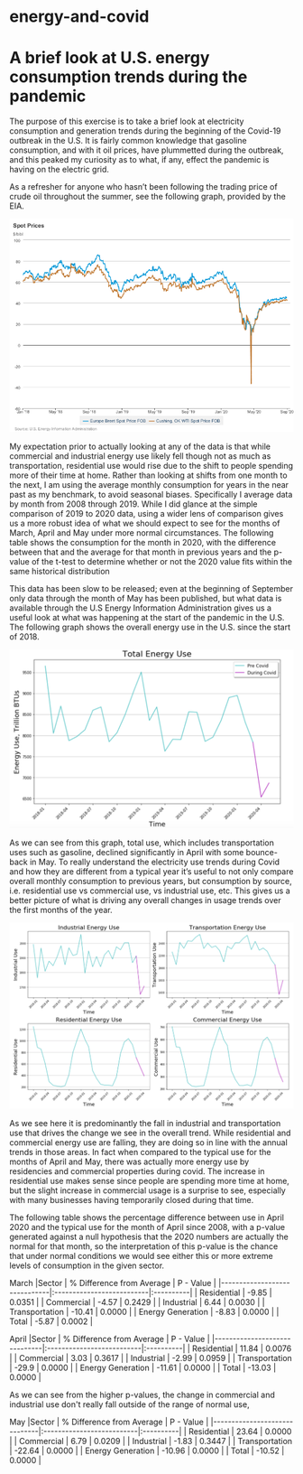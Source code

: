 # energy-and-covid
# A brief look at U.S. energy consumption trends during the pandemic

 
The purpose of this exercise is to take a brief look at electricity consumption and generation trends during the beginning of the Covid-19 outbreak in the U.S. It is fairly common knowledge that gasoline consumption, and with it oil prices, have plummetted during the outbreak, and this peaked my curiosity as to what, if any, effect the pandemic is having on the electric grid. 

As a refresher for anyone who hasn’t been following the trading price of crude oil throughout the summer, see the following graph, provided by the EIA.

![eia_graph](/images/daily_oil_prices_eia.png)

My expectation prior to actually looking at any of the data is that while commercial and industrial energy use likely fell though not as much as transportation, residential use would rise due to the shift to people spending more of their time at home. Rather than looking at shifts from one month to the next, I am using the average monthly consumption for years in the near past as my benchmark, to avoid seasonal biases. Specifically I average data by month from 2008 through 2019. While I did glance at the simple comparison of 2019 to 2020 data, using a wider lens of comparison gives us a more robust idea of what we should expect to see for the months of March, April and May under more normal circumstances. The following table shows the consumption for the month in 2020, with the difference between that and the average for that month in previous years and the p-value of the t-test to determine whether or not the 2020 value fits within the same historical distribution 

This data has been slow to be released; even at the beginning of September only data through the month of May has been published, but what data is available through the U.S Energy Information Administration gives us a useful look at what was happening at the start of the pandemic in the U.S. The following graph shows the overall energy use in the U.S. since the start of 2018. 

![total_use](/images/total_use_trend.png)

As we can see from this graph, total use, which includes transportation uses such as gasoline, declined significantly in April with some bounce-back in May. To really understand the electricity use trends during Covid and how they are different from a typical year it’s useful to not only compare overall monthly consumption to previous years, but consumption by source, i.e. residential use vs commercial use, vs industrial use, etc. This gives us a better picture of what is driving any overall changes in usage trends over the first months of the year.  

![breakdown_by_source](/images/sector_trends.png)

As we see here it is predominantly the fall in industrial and transportation use that drives the change we see in the overall trend. While residential and commercial energy use are falling, they are doing so in line with the annual trends in those areas. In fact when compared to the typical use for the months of April and May, there was actually more energy use by residencies and commercial properties during covid. The increase in residential use makes sense since people are spending more time at home, but the slight increase in commercial usage is a surprise to see, especially with many businesses having temporarily closed during that time. 

The following table shows the percentage difference between use in April 2020 and the typical use for the month of April since 2008, with a p-value generated against a null hypothesis that the 2020 numbers are actually the normal for that month, so the interpretation of this p-value is the chance that under normal conditions we would see either this or more extreme levels of consumption in the given sector.  


March
|Sector			               | % Difference from Average | P - Value |
|------------------------------|:--------------------------|:----------|
| Residential  	               | -9.85 		               | 0.0351    |
| Commercial	               | -4.57  		           | 0.2429    |
| Industrial	               | 6.44   		           | 0.0030    |
| Transportation               | -10.41  		           | 0.0000    |
| Energy Generation            | -8.83  		           | 0.0000    |
| Total                        | -5.87                     | 0.0002    |

April
|Sector			               | % Difference from Average | P - Value |
|------------------------------|:--------------------------|:----------|
| Residential  	               | 11.84 		               | 0.0076    |
| Commercial	               | 3.03  		               | 0.3617    |
| Industrial	               | -2.99  		           | 0.0959    |
| Transportation               | -29.9  		           | 0.0000    |
| Energy Generation            | -11.61  		           | 0.0000    |
| Total                        | -13.03                    | 0.0000    |

As we can see from the higher p-values, the change in commercial and industrial use don't really fall outside of the range of normal use, 

May
|Sector			               | % Difference from Average | P - Value |
|------------------------------|:--------------------------|:----------|
| Residential  	               | 23.64 		               | 0.0000    |
| Commercial	               | 6.79  		               | 0.0209    |
| Industrial	               | -1.83  		           | 0.3447    |
| Transportation               | -22.64  		           | 0.0000    |
| Energy Generation            | -10.96  		           | 0.0000    |
| Total                        | -10.52                    | 0.0000    |
